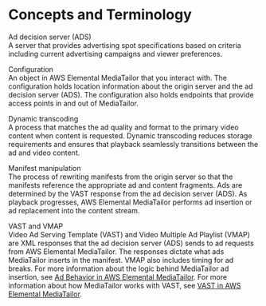 # Concepts and Terminology<a name="what-is-terms"></a>

Ad decision server \(ADS\)  
A server that provides advertising spot specifications based on criteria including current advertising campaigns and viewer preferences\. 

Configuration  
An object in AWS Elemental MediaTailor that you interact with\. The configuration holds location information about the origin server and the ad decision server \(ADS\)\. The configuration also holds endpoints that provide access points in and out of MediaTailor\.

Dynamic transcoding  
A process that matches the ad quality and format to the primary video content when content is requested\. Dynamic transcoding reduces storage requirements and ensures that playback seamlessly transitions between the ad and video content\.

Manifest manipulation  
The process of rewriting manifests from the origin server so that the manifests reference the appropriate ad and content fragments\. Ads are determined by the VAST response from the ad decision server \(ADS\)\. As playback progresses, AWS Elemental MediaTailor performs ad insertion or ad replacement into the content stream\.

VAST and VMAP  
Video Ad Serving Template \(VAST\) and Video Multiple Ad Playlist \(VMAP\) are XML responses that the ad decision server \(ADS\) sends to ad requests from AWS Elemental MediaTailor\. The responses dictate what ads MediaTailor inserts in the manifest\. VMAP also includes timing for ad breaks\. For more information about the logic behind MediaTailor ad insertion, see [Ad Behavior in AWS Elemental MediaTailor](ad-behavior.md)\. For more information about how MediaTailor works with VAST, see [VAST in AWS Elemental MediaTailor](vast.md)\.